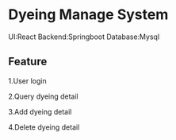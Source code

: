 # Dyeing Manage System
UI:React
Backend:Springboot
Database:Mysql

## Feature
1.User login 

2.Query dyeing detail

3.Add dyeing detail

4.Delete dyeing detail

